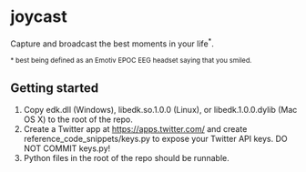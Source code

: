 # joycast
Capture and broadcast the best moments in your life<sup>*</sup>.

<sup>* best being defined as an Emotiv EPOC EEG headset saying that you smiled.</sup>

Getting started
---------------

1. Copy edk.dll (Windows), libedk.so.1.0.0 (Linux), or libedk.1.0.0.dylib (Mac OS X) to the root of the repo.
2. Create a Twitter app at https://apps.twitter.com/ and create reference_code_snippets/keys.py to expose your Twitter API keys. DO NOT COMMIT keys.py!
3. Python files in the root of the repo should be runnable.
